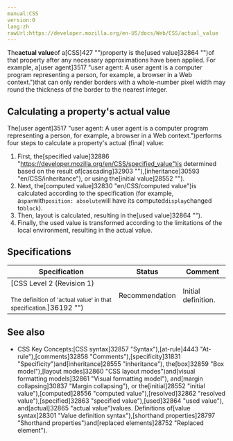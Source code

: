 ```yaml
---
manual:CSS
version:0
lang:zh
rawUrl:https://developer.mozilla.org/en-US/docs/Web/CSS/actual_value
---
```






The**actual value**of a[CSS]427 "")property is the[used value]32864 "")of that property after any necessary approximations have been applied. For example, a[user agent]3517 "user agent: A user agent is a computer program representing a person, for example, a browser in a Web context.")that can only render borders with a whole-number pixel width may round the thickness of the border to the nearest integer.


## Calculating a property&#39;s actual value<a name="Calculating_a_property's_actual_value"></a>


The[user agent]3517 "user agent: A user agent is a computer program representing a person, for example, a browser in a Web context.")performs four steps to calculate a property&#39;s actual (final) value:


1. First, the[specified value]32886 "https://developer.mozilla.org/en/CSS/specified_value")is determined based on the result of[cascading]32903 ""),[inheritance]30593 "en/CSS/inheritance"), or using the[initial value]28552 "").
1. Next, the[computed value]32830 "en/CSS/computed value")is calculated according to the specification (for example, a`span`with`position: absolute`will have its computed`display`changed to`block`).
1. Then, layout is calculated, resulting in the[used value]32864 "").
1. Finally, the used value is transformed according to the limitations of the local environment, resulting in the actual value.

## Specifications<a name="Specifications"></a>

Specification | Status | Comment 
 ---  |  ---  |  ---  | 
[CSS Level 2 (Revision 1)<br></br><small>The definition of &#39;actual value&#39; in that specification.</small>]36192 "") | Recommendation | Initial definition. 


## See also<a name="See_also"></a>

* CSS Key Concepts:[CSS syntax]32857 "Syntax"),[at-rule]4443 "At-rule"),[comments]32858 "Comments"),[specificity]31831 "Specificity")and[inheritance]28555 "inheritance"), the[box]32859 "Box model"),[layout modes]32860 "CSS layout modes")and[visual formatting models]32861 "Visual formatting model"), and[margin collapsing]30837 "Margin collapsing"), or the[initial]28552 "initial value"),[computed]28556 "computed value"),[resolved]32862 "resolved value"),[specified]32863 "specified value"),[used]32864 "used value"), and[actual]32865 "actual value")values. Definitions of[value syntax]28301 "Value definition syntax"),[shorthand properties]28797 "Shorthand properties")and[replaced elements]28752 "Replaced element").



